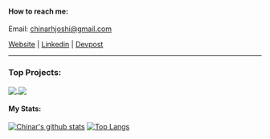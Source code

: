 #### How to reach me:

Email: chinarhjoshi@gmail.com

[Website](https://chinarjoshi.com) |
[Linkedin](https://www.linkedin.com/in/chinarjoshi/) |
[Devpost](https://devpost.com/chinarjoshi)

<hr>

### Top Projects:

<a href="https://github.com/chinarjoshi/holo">
  <img align="center" src="https://github-readme-stats.vercel.app/api/pin/?username=chinarjoshi&repo=holo&hide_border=true&theme=github_dark" />
</a>
<a href="https://github.com/chinarjoshi/visual-aid-transducer">
  <img align="center" src="https://github-readme-stats.vercel.app/api/pin/?username=chinarjoshi&repo=visual-aid-transducer&hide_border=true&theme=github_dark" />
</a>

#### My Stats:

[![Chinar's github stats](https://github-readme-stats.vercel.app/api?username=chinarjoshi&show_icons=true&hide_border=true&theme=github_dark)](https://chinarjoshi.com)
[![Top Langs](https://github-readme-stats.vercel.app/api/top-langs/?username=chinarjoshi&layout=compact&hide_border=true&exclude_repo=chinarjoshi.github.io,dotfiles&theme=github_dark)](https://chinarjoshi.com/portfolio)
